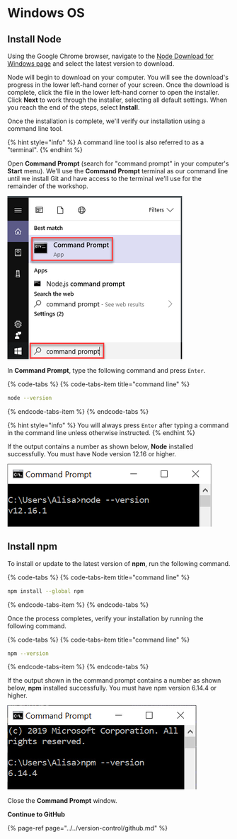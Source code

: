 # Windows OS

## Install Node

Using the Google Chrome browser, navigate to the [Node Download for Windows page](https://nodejs.org/en) and select the latest version to download.

Node will begin to download on your computer. You will see the download's progress in the lower left-hand corner of your screen. Once the download is complete, click the file in the lower left-hand corner to open the installer. Click **Next** to work through the installer, selecting all default settings. When you reach the end of the steps, select **Install**.

Once the installation is complete, we'll verify our installation using a command line tool.

{% hint style="info" %}
A command line tool is also referred to as a "terminal".
{% endhint %}

Open **Command Prompt** \(search for "command prompt" in your computer's **Start** menu\). We'll use the **Command Prompt** terminal as our command line until we install Git and have access to the terminal we'll use for the remainder of the workshop.

![Open Windows Command Prompt](../../.gitbook/assets/cmd.png)

In **Command Prompt**, type the following command and press `Enter`.

{% code-tabs %}
{% code-tabs-item title="command line" %}
```bash
node --version
```
{% endcode-tabs-item %}
{% endcode-tabs %}

{% hint style="info" %}
You will always press `Enter` after typing a command in the command line unless otherwise instructed.
{% endhint %}

If the output contains a number as shown below, **Node** installed successfully. You must have Node version 12.16 or higher.

![Node version successful output](../../.gitbook/assets/node-version-win.png)

## Install npm

To install or update to the latest version of **npm**, run the following command.

{% code-tabs %}
{% code-tabs-item title="command line" %}
```bash
npm install --global npm
```
{% endcode-tabs-item %}
{% endcode-tabs %}

Once the process completes, verify your installation by running the following command.

{% code-tabs %}
{% code-tabs-item title="command line" %}
```bash
npm --version
```
{% endcode-tabs-item %}
{% endcode-tabs %}

If the output shown in the command prompt contains a number as shown below, **npm** installed successfully. You must have npm version 6.14.4 or higher.

![npm version successful output](../../.gitbook/assets/npm_confirm.jpg)

Close the **Command Prompt** window.

**Continue to GitHub**

{% page-ref page="../../version-control/github.md" %}


